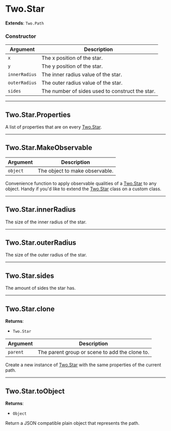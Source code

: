 # Two.Star


__Extends__: `Two.Path`





### Constructor


| Argument | Description |
| ---- | ----------- |
| `x` | The x position of the star. |
| `y` | The y position of the star. |
| `innerRadius` | The inner radius value of the star. |
| `outerRadius` | The outer radius value of the star. |
| `sides` | The number of sides used to construct the star. |



---

<div class="static">

## Two.Star.Properties






A list of properties that are on every [Two.Star](/documentation/star).









</div>



---

<div class="static">

## Two.Star.MakeObservable








| Argument | Description |
| ---- | ----------- |
| `object` | The object to make observable. |


Convenience function to apply observable qualities of a [Two.Star](/documentation/star) to any object. Handy if you'd like to extend the [Two.Star](/documentation/star) class on a custom class.



</div>



---

<div class="instance">

## Two.Star.innerRadius






The size of the inner radius of the star.









</div>



---

<div class="instance">

## Two.Star.outerRadius






The size of the outer radius of the star.









</div>



---

<div class="instance">

## Two.Star.sides






The amount of sides the star has.









</div>



---

<div class="instance">

## Two.Star.clone


__Returns__:



+ `Two.Star`











| Argument | Description |
| ---- | ----------- |
| `parent` | The parent group or scene to add the clone to. |


Create a new instance of [Two.Star](/documentation/star) with the same properties of the current path.



</div>



---

<div class="instance">

## Two.Star.toObject


__Returns__:



+ `Object`













Return a JSON compatible plain object that represents the path.



</div>



